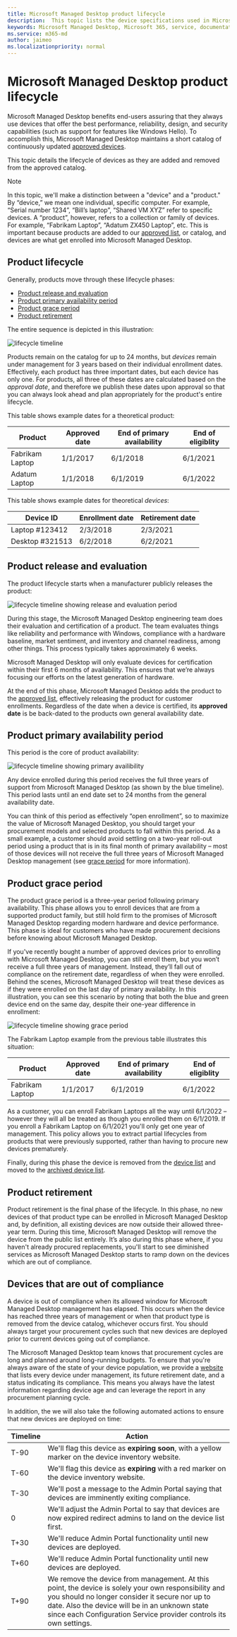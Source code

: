 ```yaml
---
title: Microsoft Managed Desktop product lifecycle
description:  This topic lists the device specifications used in Microsoft Managed Desktop.
keywords: Microsoft Managed Desktop, Microsoft 365, service, documentation
ms.service: m365-md
author: jaimeo
ms.localizationpriority: normal
---
```


# Microsoft Managed Desktop product lifecycle

Microsoft Managed Desktop benefits end-users assuring that they always use devices that offer the best performance, reliability, design, and security capabilities (such as support for features like Windows Hello). To accomplish this, Microsoft Managed Desktop maintains a short catalog of continuously updated [approved devices](device-list.md). 
 
This topic details the lifecycle of devices as they are added and removed from the approved catalog. 

> [!NOTE]
> In this topic, we'll make a distinction between a "device" and a "product." By “device,” we mean one individual, specific computer. For example, “Serial number 1234”, “Bill’s laptop”, “Shared VM XYZ” refer to specific devices. A “product”, however, refers to a collection or family of devices. For example, “Fabrikam Laptop”, “Adatum ZX450 Laptop”, etc. This is important because products are added to our [approved list](device-list.md), or catalog, and devices are what get enrolled into Microsoft Managed Desktop.

## Product lifecycle

 Generally, products move through these lifecycle phases:

- [Product release and evaluation](#product-release-and-evaluation)
- [Product primary availability period](#product-primary-availability-period)
- [Product grace period](#product-grace-period)
- [Product retirement](#product-retirement)


The entire sequence is depicted in this illustration:

![lifecycle timeline](images/****.png)

Products remain on the catalog for up to 24 months, but *devices* remain under management for 3 years based on their individual enrollment dates. Effectively, each product has three important dates, but each device has only one. For products, all three of these dates are calculated based on the *approval date*, and therefore we publish these dates upon approval so that you can always look ahead and plan appropriately for the product's entire lifecycle.

This table shows example dates for a theoretical product:


|Product  |Approved date  |End of primary availability  |End of eligiblity  |
|---------|---------|---------|---------|
|Fabrikam Laptop    | 1/1/2017 | 6/1/2018 | 6/1/2021 |
|Adatum Laptop   | 1/1/2018 | 6/1/2019 | 6/1/2022  |

This table shows example dates for theoretical *devices*:


|Device ID  |Enrollment date  |Retirement date  |
|---------|---------|---------|
|Laptop #123412     |  2/3/2018       |  2/3/2021       |
|Desktop #321513     | 6/2/2018        |  6/2/2021       |


## Product release and evaluation

The product lifecycle starts when a manufacturer publicly releases the product:

![lifecycle timeline showing release and evaluation period](images/****.png)

During this stage, the Microsoft Managed Desktop engineering team does their evaluation and certification of a product. The team evaluates things like reliability and performance with Windows, compliance with a hardware baseline, market sentiment, and inventory and channel readiness, among other things. This process typically takes approximately 6 weeks.
  
Microsoft Managed Desktop will only evaluate devices for certification within their first 6 months of availability. This ensures that we’re always focusing our efforts on the latest generation of hardware.
 
At the end of this phase, Microsoft Managed Desktop adds the product to the [approved list](device-list.md), effectively releasing the product for customer enrollments. Regardless of the date when a device is certified, its **approved date** is be back-dated to the products own general availability date. 


## Product primary availability period

This period is the core of product availability:

![lifecycle timeline showing primary availibility](images/****.png)

Any device enrolled during this period receives the full three years of support from Microsoft Managed Desktop (as shown by the blue timeline). This period lasts until an end date set to 24 months from the general availability date.

You can think of this period as effectively “open enrollment”, so to maximize the value of Microsoft Managed Desktop, you should target your procurement models and selected products to fall within this period. As a small example, a customer should avoid settling on a two-year roll-out period using a product that is in its final month of primary availability – most of those devices will not receive the full three years of Microsoft Managed Desktop management (see [grace period](#product-grace-period) for more information).  

## Product grace period

The product grace period is a three-year period following primary availability. This phase allows you to enroll devices that are from a supported product family, but still hold firm to the promises of Microsoft Managed Desktop regarding modern hardware and device performance. This phase is ideal for customers who have made procurement decisions before knowing about Microsoft Managed Desktop. 

If you've recently bought a number of approved devices prior to enrolling with Microsoft Managed Desktop, you can still enroll them, but you won’t receive a full three years of management. Instead, they’ll fall out of compliance on the retirement date, regardless of when they were enrolled. Behind the scenes, Microsoft Managed Desktop will treat these devices as if they were enrolled on the last day of primary availability. In this illustration, you can see this scenario by noting that both the blue and green device end on the same day, despite their one-year difference in enrollment:


![lifecycle timeline showing grace period](images/****.png)

The Fabrikam Laptop example from the previous table illustrates this situation: 

|Product  |Approved date  |End of primary availability  |End of eligiblity  |
|---------|---------|---------|---------|
|Fabrikam Laptop    | 1/1/2017 | 6/1/2019 | 6/1/2022 |

As a customer, you can enroll Fabrikam Laptops all the way until 6/1/2022 – however they will all be treated as though you enrolled them on 6/1/2019. If you enroll a Fabrikam Laptop on 6/1/2021 you'll only get one year of management. This policy allows you to extract partial lifecycles from products that were previously supported, rather than having to procure new devices prematurely. 

Finally, during this phase the device is removed from the [device list](device-list.md) and moved to the [archived device list](archived-device-list.md).


## Product retirement

Product retirement is the final phase of the lifecycle. In this phase, no new devices of that product type can be enrolled in Microsoft Managed Desktop and, by definition, all existing devices are now outside their allowed three-year term. During this time, Microsoft Managed Desktop will remove the device from the public list entirely. It’s also during this phase where, if you haven't already procured replacements, you'll start to see diminished services as Microsoft Managed Desktop starts to ramp down on the devices which are out of compliance. 

## Devices that are out of compliance

A device is out of compliance when its allowed window for Microsoft Managed Desktop management has elapsed. This occurs when the device has reached three years of management or when that product type is removed from the device catalog, whichever occurs first. You should always target your procurement cycles such that new devices are deployed prior to current devices going out of compliance.

The Microsoft Managed Desktop team knows that procurement cycles are long and planned around long-running budgets. To ensure that you're always aware of the state of your device population, we provide a [website](https://aka.ms/mmdportal) that lists every device under management, its future retirement date, and a status indicating its compliance. This means you always have the latest information regarding device age and can leverage the report in any procurement planning cycle. 


In addition, the we will also take the following automated actions to ensure that new devices are deployed on time:


|Timeline  |Action  |
|---------|---------|
|T-90     | We'll flag this device as **expiring soon**, with a yellow marker on the device inventory website.  |
|T-60     | We'll flag this device as **expiring** with a red marker on the device inventory website.       |
|T-30     | We'll post a message to the Admin Portal saying that devices are imminently exiting compliance.       |
|0     |  We'll adjust the Admin Portal to say that devices are now expired redirect admins to land on the device list first.       |
|T+30     |  We'll reduce Admin Portal functionality until new devices are deployed.       |
|T+60     |  We'll reduce Admin Portal functionality until new devices are deployed.       |
|T+90     |  We remove the device from management. At this point, the device is solely your own responsibility and you should no longer consider it secure nor up to date. Also the device will be in an unknown state since each Configuration Service provider controls its own settings.|




